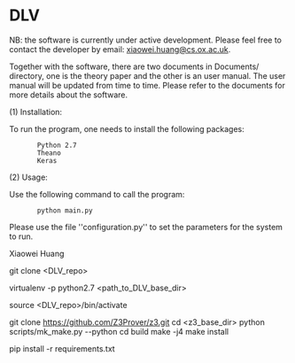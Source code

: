 # DLV


NB: the software is currently under active development. Please feel free to contact the developer by email: xiaowei.huang@cs.ox.ac.uk. 

Together with the software, there are two documents in Documents/ directory, one is the theory paper and the other is an user manual. The user manual will be updated from time to time. Please refer to the documents for more details about the software. 

(1) Installation: 

To run the program, one needs to install the following packages: 

           Python 2.7
           Theano
           Keras

(2) Usage: 

Use the following command to call the program: 

           python main.py

Please use the file ''configuration.py'' to set the parameters for the system to run. 



Xiaowei Huang

git clone <DLV_repo>

virtualenv -p python2.7 <path_to_DLV_base_dir>

source <DLV_repo>/bin/activate

git clone https://github.com/Z3Prover/z3.git
cd <z3_base_dir>
python scripts/mk_make.py --python
cd build
make -j4
make install

pip install -r requirements.txt
